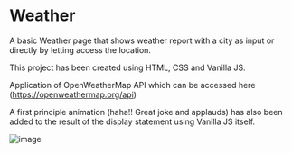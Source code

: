 # Weather

A basic Weather page that shows weather report with a city as input or directly by letting access the location.

This project has been created using HTML, CSS and Vanilla JS.

Application of OpenWeatherMap API which can be accessed here (https://openweathermap.org/api)

A first principle animation (haha!! Great joke and applauds) has also been added to the result of the display statement using Vanilla JS itself.

![image](https://user-images.githubusercontent.com/88903134/134026965-8bfa0ac1-f21a-4167-b502-468a1d621529.png)
